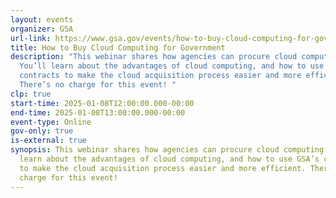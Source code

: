 ```yaml
---
layout: events
organizer: GSA
url-link: https://www.gsa.gov/events/how-to-buy-cloud-computing-for-government-1825
title: How to Buy Cloud Computing for Government
description: "This webinar shares how agencies can procure cloud computing.
  You’ll learn about the advantages of cloud computing, and how to use GSA’s
  contracts to make the cloud acquisition process easier and more efficient.
  There’s no charge for this event! "
clp: true
start-time: 2025-01-08T12:00:00.000-00:00
end-time: 2025-01-08T13:00:00.000-00:00
event-type: Online
gov-only: true
is-external: true
synopsis: This webinar shares how agencies can procure cloud computing. You’ll
  learn about the advantages of cloud computing, and how to use GSA’s contracts
  to make the cloud acquisition process easier and more efficient. There’s no
  charge for this event!
---
```

